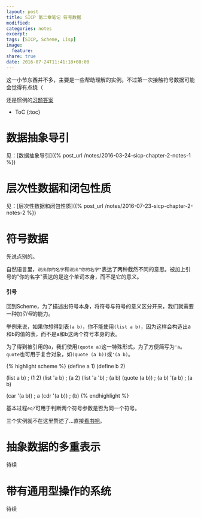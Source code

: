 ```yaml
---
layout: post
title: SICP 第二章笔记 符号数据
modified:
categories: notes
excerpt:
tags: [SICP, Scheme, Lisp]
image:
  feature:
share: true
date: 2016-07-24T11:41:18+08:00
---
```


这一小节东西并不多，主要是一些帮助理解的实例。不过第一次接触符号数据可能会觉得有点绕（

还是惯例的[习题答案](https://github.com/hrl/SICP/tree/master/ch2)

* ToC
{:toc}

# 数据抽象导引

见：[数据抽象导引]({% post_url /notes/2016-03-24-sicp-chapter-2-notes-1 %})

# 层次性数据和闭包性质

见：[层次性数据和闭包性质]({% post_url /notes/2016-07-23-sicp-chapter-2-notes-2 %})

# 符号数据

先说点别的。

自然语言里，`说出你的名字`和`说出"你的名字"`表达了两种截然不同的意思。被加上引号的"你的名字"表达的是这个单词本身，而不是它的意义。

#### 引号

回到Scheme，为了描述出符号本身，将符号与符号的意义区分开来，我们就需要一种加*引号*的能力。

举例来说，如果你想得到表`(a b)`，你不能使用`(list a b)`，因为这样会构造出a和b的值的表，而不是a和b这两个符号本身的表。

为了得到被引用的a，我们使用`(quote a)`这一特殊形式，为了方便简写为`'a`。`quote`也可用于复合对象，如`(quote (a b))`或`'(a b)`。

{% highlight scheme %}
(define a 1)
(define b 2)

(list a b)    ; (1 2)
(list 'a b)   ; (a 2)
(list 'a 'b)  ; (a b)
(quote (a b)) ; (a b)
'(a b)        ; (a b)

(car '(a b)) ; a
(cdr '(a b)) ; (b)
{% endhighlight %}

基本过程`eq?`可用于判断两个符号参数是否为同一个符号。

三个实例就不在这里赘述了…直接[看书吧](https://mitpress.mit.edu/sicp/full-text/book/book-Z-H-16.html#%_sec_2.3.2)。

# 抽象数据的多重表示

待续

# 带有通用型操作的系统

待续
